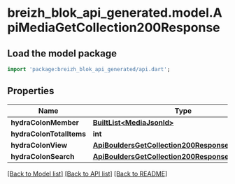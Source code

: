 # breizh_blok_api_generated.model.ApiMediaGetCollection200Response

## Load the model package
```dart
import 'package:breizh_blok_api_generated/api.dart';
```

## Properties
Name | Type | Description | Notes
------------ | ------------- | ------------- | -------------
**hydraColonMember** | [**BuiltList&lt;MediaJsonld&gt;**](MediaJsonld.md) |  | 
**hydraColonTotalItems** | **int** |  | [optional] 
**hydraColonView** | [**ApiBouldersGetCollection200ResponseHydraView**](ApiBouldersGetCollection200ResponseHydraView.md) |  | [optional] 
**hydraColonSearch** | [**ApiBouldersGetCollection200ResponseHydraSearch**](ApiBouldersGetCollection200ResponseHydraSearch.md) |  | [optional] 

[[Back to Model list]](../README.md#documentation-for-models) [[Back to API list]](../README.md#documentation-for-api-endpoints) [[Back to README]](../README.md)


